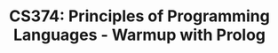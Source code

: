 ---
layout: exercise
permalink: /Modules/Prolog/Warmup/Exercise
title: "CS374: Principles of Programming Languages - Warmup with Prolog"
language: "prolog"

info:
  points: 3
  instructions: "Run this prolog program."
  goals:
    - To write a Scheme statement
    
canvasasmtid: "181953"   
canvaspoints: 3
  
processor:  
  correctfeedback: "Correct!!" 
  incorrectfeedback: "Try again"
  submitformlink: false
  feedbackprocess: | 
    var pos = feedbackString.toString();
  correctcheck: |
    pos.toLowerCase().includes("yes")
 
files:
  - filename: "first.pl"
    name: first
    ismain: false
    isreadonly: false
    isvisible: true
    code: | 
      ?-take_before(CS173, CS374). 
  - filename: "main.pl"
    ismain: true
    name: main
    isreadonly: true
    isvisible: true
    code: |
      course(CS173).
      course(CS174).
      course(CS374).
      course(CS475).
     
      prereq(CS174, CS173).
      prereq(CS374, CS174).
             
      take_before(X, Y) :- prereq(Z, Y), take_before(X, Z). 
---
